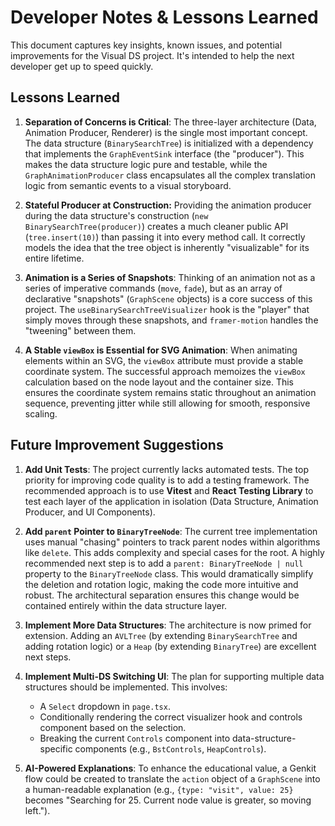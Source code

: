 # Developer Notes & Lessons Learned

This document captures key insights, known issues, and potential improvements for the Visual DS project. It's intended to help the next developer get up to speed quickly.

## Lessons Learned

1.  **Separation of Concerns is Critical**: The three-layer architecture (Data, Animation Producer, Renderer) is the single most important concept. The data structure (`BinarySearchTree`) is initialized with a dependency that implements the `GraphEventSink` interface (the "producer"). This makes the data structure logic pure and testable, while the `GraphAnimationProducer` class encapsulates all the complex translation logic from semantic events to a visual storyboard.

2.  **Stateful Producer at Construction:** Providing the animation producer during the data structure's construction (`new BinarySearchTree(producer)`) creates a much cleaner public API (`tree.insert(10)`) than passing it into every method call. It correctly models the idea that the tree object is inherently "visualizable" for its entire lifetime.

3.  **Animation is a Series of Snapshots**: Thinking of an animation not as a series of imperative commands (`move`, `fade`), but as an array of declarative "snapshots" (`GraphScene` objects) is a core success of this project. The `useBinarySearchTreeVisualizer` hook is the "player" that simply moves through these snapshots, and `framer-motion` handles the "tweening" between them.

4.  **A Stable `viewBox` is Essential for SVG Animation**: When animating elements within an SVG, the `viewBox` attribute must provide a stable coordinate system. The successful approach memoizes the `viewBox` calculation based on the node layout and the container size. This ensures the coordinate system remains static throughout an animation sequence, preventing jitter while still allowing for smooth, responsive scaling.

## Future Improvement Suggestions

1.  **Add Unit Tests**: The project currently lacks automated tests. The top priority for improving code quality is to add a testing framework. The recommended approach is to use **Vitest** and **React Testing Library** to test each layer of the application in isolation (Data Structure, Animation Producer, and UI Components).

2.  **Add `parent` Pointer to `BinaryTreeNode`**: The current tree implementation uses manual "chasing" pointers to track parent nodes within algorithms like `delete`. This adds complexity and special cases for the root. A highly recommended next step is to add a `parent: BinaryTreeNode | null` property to the `BinaryTreeNode` class. This would dramatically simplify the deletion and rotation logic, making the code more intuitive and robust. The architectural separation ensures this change would be contained entirely within the data structure layer.

3.  **Implement More Data Structures**: The architecture is now primed for extension. Adding an `AVLTree` (by extending `BinarySearchTree` and adding rotation logic) or a `Heap` (by extending `BinaryTree`) are excellent next steps.

4.  **Implement Multi-DS Switching UI**: The plan for supporting multiple data structures should be implemented. This involves:
    *   A `Select` dropdown in `page.tsx`.
    *   Conditionally rendering the correct visualizer hook and controls component based on the selection.
    *   Breaking the current `Controls` component into data-structure-specific components (e.g., `BstControls`, `HeapControls`).

5.  **AI-Powered Explanations**: To enhance the educational value, a Genkit flow could be created to translate the `action` object of a `GraphScene` into a human-readable explanation (e.g., `{type: "visit", value: 25}` becomes "Searching for 25. Current node value is greater, so moving left.").
